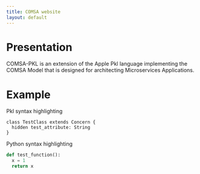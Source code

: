 ```yaml
---
title: COMSA website
layout: default
---
```

# Presentation
COMSA-PKL is an extension of the Apple Pkl language implementing the COMSA Model that is designed for architecting Microservices Applications.

# Example
Pkl syntax highlighting
```Pkl
class TestClass extends Concern {
  hidden test_attribute: String
}
```


Python syntax highlighting
```python
def test_function():
  x = 1
  return x
```
